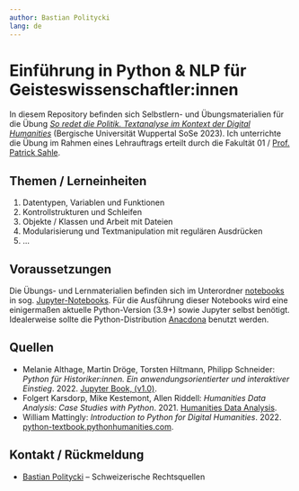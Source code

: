 ```yaml
---
author: Bastian Politycki
lang: de
---
```


# Einführung in Python & NLP für Geisteswissenschaftler:innen

In diesem Repository befinden sich Selbstlern- und Übungsmaterialien für die Übung [*So redet die Politik. Textanalyse im Kontext der Digital Humanities*](https://www.studilöwe.uni-wuppertal.de/qisserver/pages/cm/exa/coursemanagement/basicCourseData.xhtml?_flowId=searchCourseNonStaff-flow&_flowExecutionKey=e1s3) (Bergische Universität Wuppertal SoSe 2023). Ich unterrichte die Übung im Rahmen eines Lehrauftrags erteilt durch die Fakultät 01 / [Prof. Patrick Sahle](https://www.geschichte.uni-wuppertal.de/de/lehrgebiete/digital-humanities/detail/sahle/).

## Themen / Lerneinheiten

1. Datentypen, Variablen und Funktionen
2. Kontrollstrukturen und Schleifen
3. Objekte / Klassen und Arbeit mit Dateien
4. Modularisierung und Textmanipulation mit regulären Ausdrücken
5. ...

## Voraussetzungen

Die Übungs- und Lernmaterialien befinden sich im Unterordner [notebooks](/notebooks/) in sog. [Jupyter-Notebooks](https://jupyter.org). Für die Ausführung dieser Notebooks wird eine einigermaßen aktuelle Python-Version (3.9+) sowie Jupyter selbst benötigt. Idealerweise sollte die Python-Distribution [Anacdona](https://www.anaconda.com) benutzt werden.

## Quellen

- Melanie Althage, Martin Dröge, Torsten Hiltmann, Philipp Schneider: *Python für Historiker:innen. Ein anwendungsorientierter und interaktiver Einstieg*. 2022. [Jupyter Book, (v1.0)](https://digital-history-berlin.github.io/Python-fuer-Historiker-innen/home.html).
- Folgert Karsdorp, Mike Kestemont, Allen Riddell: *Humanities Data Analysis: Case Studies with Python*. 2021. [Humanities Data Analysis](https://www.humanitiesdataanalysis.org).
- William Mattingly: *Introduction to Python for Digital Humanities*. 2022. [python-textbook.pythonhumanities.com](http://python-textbook.pythonhumanities.com/python-textbook.pythonhumanities.com).

## Kontakt / Rückmeldung

- [Bastian Politycki](https://github.com/Bpolitycki) – Schweizerische Rechtsquellen
